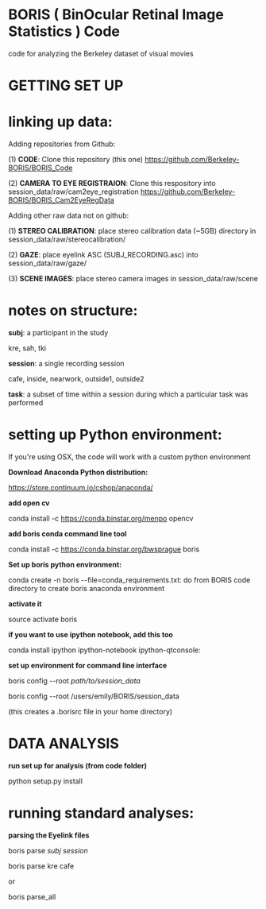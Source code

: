 BORIS ( BinOcular Retinal Image Statistics ) Code
===================

code for analyzing the Berkeley dataset of visual movies

GETTING SET UP
===================

linking up data:
===================

Adding repositories from Github:

(1) **CODE**: Clone this repository (this one)
	https://github.com/Berkeley-BORIS/BORIS_Code

(2) **CAMERA TO EYE REGISTRAION**: Clone this respository into session_data/raw/cam2eye_registration
	https://github.com/Berkeley-BORIS/BORIS_Cam2EyeRegData
	
Adding other raw data not on github:

(1) **STEREO CALIBRATION**: place stereo calibration data (~5GB) directory in session_data/raw/stereocalibration/

(2) **GAZE**: place eyelink ASC (SUBJ_RECORDING.asc) into session_data/raw/gaze/

(3) **SCENE IMAGES**: place stereo camera images in session_data/raw/scene

notes on structure:
===================

**subj**: a participant in the study

kre, sah, tki

**session**: a single recording session

cafe, inside, nearwork, outside1, outside2

**task**: a subset of time within a session during which a particular task was performed

setting up Python environment:
===================

If you're using OSX, the code will work with a custom python environment

**Download Anaconda Python distribution:**

https://store.continuum.io/cshop/anaconda/

**add open cv**

conda install -c https://conda.binstar.org/menpo opencv

**add boris conda command line tool**

conda install -c https://conda.binstar.org/bwsprague boris

**Set up boris python environment:**

conda create -n boris --file=conda_requirements.txt: do from BORIS code directory to create boris anaconda environment

**activate it**

source activate boris

**if you want to use ipython notebook, add this too**

conda install ipython ipython-notebook ipython-qtconsole:

**set up environment for command line interface**

boris config --root *path/to/session_data*

boris config --root /users/emily/BORIS/session_data

(this creates a .borisrc file in your home directory)

DATA ANALYSIS
===================

**run set up for analysis (from code folder)**

python setup.py install

running standard analyses:
===================

**parsing the Eyelink files**

boris parse *subj* *session*

boris parse kre cafe

or

boris parse_all



